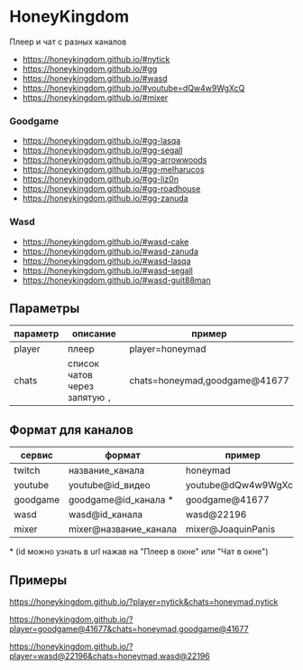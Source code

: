 # HoneyKingdom

Плеер и чат с разных каналов

- https://honeykingdom.github.io/#nytick
- https://honeykingdom.github.io/#gg
- https://honeykingdom.github.io/#wasd
- https://honeykingdom.github.io/#youtube=dQw4w9WgXcQ
- https://honeykingdom.github.io/#mixer

### Goodgame

- https://honeykingdom.github.io/#gg-lasqa
- https://honeykingdom.github.io/#gg-segall
- https://honeykingdom.github.io/#gg-arrowwoods
- https://honeykingdom.github.io/#gg-melharucos
- https://honeykingdom.github.io/#gg-liz0n
- https://honeykingdom.github.io/#gg-roadhouse
- https://honeykingdom.github.io/#gg-zanuda

### Wasd

- https://honeykingdom.github.io/#wasd-cake
- https://honeykingdom.github.io/#wasd-zanuda
- https://honeykingdom.github.io/#wasd-lasqa
- https://honeykingdom.github.io/#wasd-segall
- https://honeykingdom.github.io/#wasd-guit88man

## Параметры

| параметр | описание                       | пример                        |
| -------- | ------------------------------ | ----------------------------- |
| player   | плеер                          | player=honeymad               |
| chats    | список чатов через запятую `,` | chats=honeymad,goodgame@41677 |

## Формат для каналов

| сервис   | формат                | пример              |
| -------- | --------------------- | ------------------- |
| twitch   | название_канала       | honeymad            |
| youtube  | youtube@id_видео      | youtube@dQw4w9WgXcQ |
| goodgame | goodgame@id_канала \* | goodgame@41677      |
| wasd     | wasd@id_канала        | wasd@22196          |
| mixer    | mixer@название_канала | mixer@JoaquinPanis  |

\* (id можно узнать в url нажав на "Плеер в окне" или "Чат в окне")

## Примеры

https://honeykingdom.github.io/?player=nytick&chats=honeymad,nytick

https://honeykingdom.github.io/?player=goodgame@41677&chats=honeymad,goodgame@41677

https://honeykingdom.github.io/?player=wasd@22196&chats=honeymad,wasd@22196
